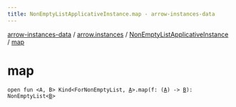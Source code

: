 ```yaml
---
title: NonEmptyListApplicativeInstance.map - arrow-instances-data
---
```


[arrow-instances-data](../../index.html) / [arrow.instances](../index.html) / [NonEmptyListApplicativeInstance](index.html) / [map](./map.html)

# map

`open fun <A, B> Kind<ForNonEmptyList, `[`A`](map.html#A)`>.map(f: (`[`A`](map.html#A)`) -> `[`B`](map.html#B)`): NonEmptyList<`[`B`](map.html#B)`>`